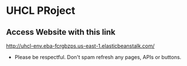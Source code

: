 # UHCL PRoject

Access Website with this link
------------------------------
http://uhcl-env.eba-fcrgbzps.us-east-1.elasticbeanstalk.com/

- Please be respectful. Don't spam refresh any pages, APIs or buttons.